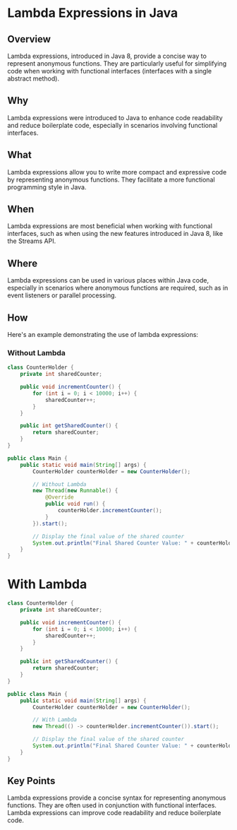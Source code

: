# Lambda Expressions in Java

## Overview

Lambda expressions, introduced in Java 8, provide a concise way to represent anonymous functions. They are particularly useful for simplifying code when working with functional interfaces (interfaces with a single abstract method).

## Why

Lambda expressions were introduced to Java to enhance code readability and reduce boilerplate code, especially in scenarios involving functional interfaces.

## What

Lambda expressions allow you to write more compact and expressive code by representing anonymous functions. They facilitate a more functional programming style in Java.

## When

Lambda expressions are most beneficial when working with functional interfaces, such as when using the new features introduced in Java 8, like the Streams API.

## Where

Lambda expressions can be used in various places within Java code, especially in scenarios where anonymous functions are required, such as in event listeners or parallel processing.

## How

Here's an example demonstrating the use of lambda expressions:

### Without Lambda

```java
class CounterHolder {
    private int sharedCounter;

    public void incrementCounter() {
        for (int i = 0; i < 10000; i++) {
            sharedCounter++;
        }
    }

    public int getSharedCounter() {
        return sharedCounter;
    }
}

public class Main {
    public static void main(String[] args) {
        CounterHolder counterHolder = new CounterHolder();

        // Without Lambda
        new Thread(new Runnable() {
            @Override
            public void run() {
                counterHolder.incrementCounter();
            }
        }).start();

        // Display the final value of the shared counter
        System.out.println("Final Shared Counter Value: " + counterHolder.getSharedCounter());
    }
}
```
# With Lambda
```java
class CounterHolder {
    private int sharedCounter;

    public void incrementCounter() {
        for (int i = 0; i < 10000; i++) {
            sharedCounter++;
        }
    }

    public int getSharedCounter() {
        return sharedCounter;
    }
}

public class Main {
    public static void main(String[] args) {
        CounterHolder counterHolder = new CounterHolder();

        // With Lambda
        new Thread(() -> counterHolder.incrementCounter()).start();

        // Display the final value of the shared counter
        System.out.println("Final Shared Counter Value: " + counterHolder.getSharedCounter());
    }
}

```
## Key Points
Lambda expressions provide a concise syntax for representing anonymous functions.
They are often used in conjunction with functional interfaces.
Lambda expressions can improve code readability and reduce boilerplate code.